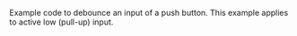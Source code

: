 Example code to debounce an input of a push button.
This example applies to active low (pull-up) input.
